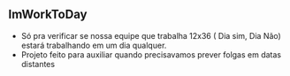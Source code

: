 ## ImWorkToDay
 * Só pra verificar se nossa equipe que trabalha 12x36 ( Dia sim, Dia Não)  estará trabalhando em um dia qualquer.
 * Projeto feito para auxiliar quando precisavamos prever folgas em datas distantes
